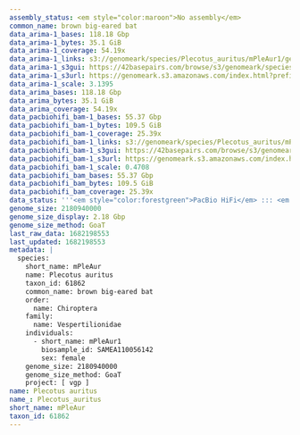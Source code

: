 ```yaml
---
assembly_status: <em style="color:maroon">No assembly</em>
common_name: brown big-eared bat
data_arima-1_bases: 118.18 Gbp
data_arima-1_bytes: 35.1 GiB
data_arima-1_coverage: 54.19x
data_arima-1_links: s3://genomeark/species/Plecotus_auritus/mPleAur1/genomic_data/arima/<br>
data_arima-1_s3gui: https://42basepairs.com/browse/s3/genomeark/species/Plecotus_auritus/mPleAur1/genomic_data/arima/
data_arima-1_s3url: https://genomeark.s3.amazonaws.com/index.html?prefix=species/Plecotus_auritus/mPleAur1/genomic_data/arima/
data_arima-1_scale: 3.1395
data_arima_bases: 118.18 Gbp
data_arima_bytes: 35.1 GiB
data_arima_coverage: 54.19x
data_pacbiohifi_bam-1_bases: 55.37 Gbp
data_pacbiohifi_bam-1_bytes: 109.5 GiB
data_pacbiohifi_bam-1_coverage: 25.39x
data_pacbiohifi_bam-1_links: s3://genomeark/species/Plecotus_auritus/mPleAur1/genomic_data/pacbio_hifi/<br>
data_pacbiohifi_bam-1_s3gui: https://42basepairs.com/browse/s3/genomeark/species/Plecotus_auritus/mPleAur1/genomic_data/pacbio_hifi/
data_pacbiohifi_bam-1_s3url: https://genomeark.s3.amazonaws.com/index.html?prefix=species/Plecotus_auritus/mPleAur1/genomic_data/pacbio_hifi/
data_pacbiohifi_bam-1_scale: 0.4708
data_pacbiohifi_bam_bases: 55.37 Gbp
data_pacbiohifi_bam_bytes: 109.5 GiB
data_pacbiohifi_bam_coverage: 25.39x
data_status: '''<em style="color:forestgreen">PacBio HiFi</em> ::: <em style="color:forestgreen">Arima</em>'''
genome_size: 2180940000
genome_size_display: 2.18 Gbp
genome_size_method: GoaT
last_raw_data: 1682198553
last_updated: 1682198553
metadata: |
  species:
    short_name: mPleAur
    name: Plecotus auritus
    taxon_id: 61862
    common_name: brown big-eared bat
    order:
      name: Chiroptera
    family:
      name: Vespertilionidae
    individuals:
      - short_name: mPleAur1
        biosample_id: SAMEA110056142
        sex: female
    genome_size: 2180940000
    genome_size_method: GoaT
    project: [ vgp ]
name: Plecotus auritus
name_: Plecotus_auritus
short_name: mPleAur
taxon_id: 61862
---
```


